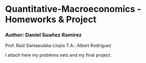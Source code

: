 # Quantitative-Macroeconomics - Homeworks & Project


### Author: Daniel Suañez Ramirez


Prof. Raül Santaeulàlia-Llopis
T.A.: Albert Rodriguez

I attach here my problems sets and my final project.
